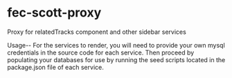 # fec-scott-proxy
Proxy for relatedTracks component and other sidebar services

Usage-- For the services to render, you will need to provide your own mysql credentials in the source code for each service. Then proceed by populating your databases for use by running the seed scripts located in the package.json file of each service.
